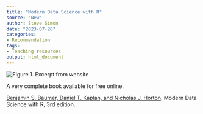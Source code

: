 ```yaml
---
title: "Modern Data Science with R"
source: "New"
author: Steve Simon
date: "2023-07-28"
categories:
- Recommendation
tags:
- Teaching resources
output: html_document
---
```


![Figure 1. Excerpt from website](http://www.pmean.com/new-images/23/data-science-with-r-01.png)

<div class="notes">

A very complete book available for free online.

[Benjamin S. Baumer, Daniel T. Kaplan, and Nicholas J. Horton][bau1]. Modern Data Science with R, 3rd edition.

[bau1]: https://mdsr-book.github.io/mdsr3e/

</div>
